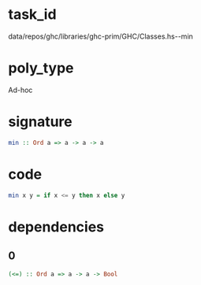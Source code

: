 
# task_id
data/repos/ghc/libraries/ghc-prim/GHC/Classes.hs--min

# poly_type
Ad-hoc

# signature
```haskell
min :: Ord a => a -> a -> a
```   

# code
```haskell
min x y = if x <= y then x else y
```

# dependencies
## 0
```haskell
(<=) :: Ord a => a -> a -> Bool
```
